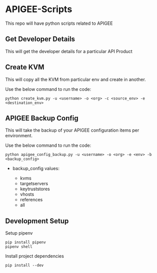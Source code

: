 # APIGEE-Scripts
This repo will have python scripts related to APIGEE

## Get Developer Details
This will get the developer details for a particular API Product

## Create KVM
This will copy all the KVM from particular env and create in another.

Use the below command to run the code:

```
python create_kvm.py -u <username> -o <org> -c <source_env> -e <destination_env>
```

## APIGEE Backup Config
This will take the backup of your APIGEE configuration items per environment.

Use the below command to run the code:

```
python apigee_config_backup.py -u <username> -o <org> -e <env> -b <backup_config>
```

- backup_config values:

    - kvms
    - targetservers
    - keytruststores
    - vhosts
    - references
    - all

    
## Development Setup

Setup pipenv
```
pip install pipenv
pipenv shell
```

Install project dependencies
```
pip install --dev
```
